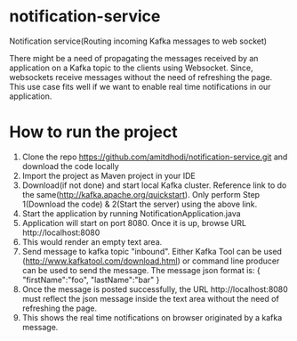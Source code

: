 # notification-service
Notification service(Routing incoming Kafka messages to web socket)

There might be a need of propagating the messages received by an application on a Kafka topic to the clients using Websocket. 
Since, websockets receive messages without the need of refreshing the page. This use case fits well if we want to enable real 
time notifications in our application.

# How to run the project
1. Clone the repo https://github.com/amitdhodi/notification-service.git and download the code locally
2. Import the project as Maven project in your IDE
3. Download(if not done) and start local Kafka cluster. Reference link to do the same(http://kafka.apache.org/quickstart).
Only perform Step 1(Download the code) & 2(Start the server) using the above link.
4. Start the application by running NotificationApplication.java
5. Application will start on port 8080. Once it is up, browse URL http://localhost:8080
6. This would render an empty text area.
7. Send message to kafka topic "inbound". Either Kafka Tool can be used (http://www.kafkatool.com/download.html) or command line
producer can be used to send the message. The message json format is:
{
 "firstName":"foo",
 "lastName":"bar"
}
8. Once the message is posted successfully, the URL http://localhost:8080 must reflect the json message inside the text area
without the need of refreshing the page.
9. This shows the real time notifications on browser originated by a kafka message. 
